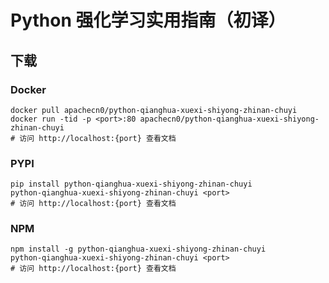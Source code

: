 # Python 强化学习实用指南（初译）

## 下载

### Docker

```
docker pull apachecn0/python-qianghua-xuexi-shiyong-zhinan-chuyi
docker run -tid -p <port>:80 apachecn0/python-qianghua-xuexi-shiyong-zhinan-chuyi
# 访问 http://localhost:{port} 查看文档
```

### PYPI

```
pip install python-qianghua-xuexi-shiyong-zhinan-chuyi
python-qianghua-xuexi-shiyong-zhinan-chuyi <port>
# 访问 http://localhost:{port} 查看文档
```

### NPM

```
npm install -g python-qianghua-xuexi-shiyong-zhinan-chuyi
python-qianghua-xuexi-shiyong-zhinan-chuyi <port>
# 访问 http://localhost:{port} 查看文档
```
